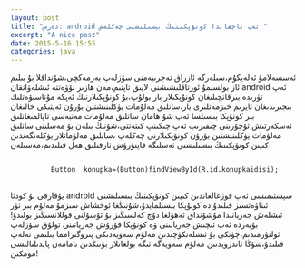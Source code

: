 ```yaml
---
layout: post
title: "دەرس: android ئەپ ئاچقاندا كونۇپكىنىڭ بېسىلىشنى چەكلەش "
excerpt: "A nice post"
date: 2015-5-16 15:55
categories: java
---
```


ئەسسەلامۇ ئەلەيكۇم،سىلەرگە ئازراق تەجرىبەمنى سۆزلەپ بەرمەكچى،شۇنداقلا بۇ بىلىم ئاز بولسىمۇ ئورتاقلىشىشنى لايىق تاپتىم،مەن ھازىر نۆۋەتتە ئىشلەۋاتقان android ئەپ تۈرىدە بىرقانچىلىغان كونۇپكىلار بار بولۇپ،بۇ كونۇپكىلارنىڭ ئەپكە مۇناسىۋەتلىك بىجىرىدىغان ئايرىم خىزمەتلىرى بار،سانلىق مەلۇمات يۈكلىنىشتىن بۇرۇن ئەپتىكى خالىغان بىر كونۇپكا بىسىلسا ئەپ شۇ ھامان سانلىق مەلۇمات مەنبەسى تاپالمىغانلىق ئەسكەرتىش ئۇچۇرىنى چىقىرىپ ئەپ چىكىنپ كىتەتتى،شۇنىڭ بىلەن بۇ مەسلىنى سانلىق مەلۇمات يۈكلىنىشتىن بۇرۇن كونۇپكىلارنى چەكلەپ ،سانلىق مەلۇماتلار يۈكلەنگەندىن كىيىن كونۇپكىنىڭ بىسىلىشنى ئەسلىگە قايتۇرۇش ئارقىلىق ھەل قىلىدىم،مەسىلەن 

<pre>
<code>
          Button  konupka=(Button)findViewById(R.id.konupkaidisi);
</code>
</pre>

يۇقارقى بۇ كودتا android سېستىمىسى ئەپ قوزغالغاندىن كىيىن كونۇپكىنىڭ بىسىلىشنى ئىناۋەتسىز قىلىدۇ دە كونۇپكا بىسىلمايدۇ،شۇنىڭغا ئوخشاش سىزمۇ مەلۇم بىر تۈر ئىشلەش جەريانىدا مۇشۇنداق ئەھۋلغا دۇچ كەلسىڭىز بۇ ئۇسۇلنى قوللانسىڭىز بولىدۇ!بۇيەردە ئەپ ئىچىش جەريانىنى ۋە كونۇپكا قۇرۇش جەريانىنى تولۇق سۆزلەپ ئولتۇرمىدىم،چۈنكى بۇ ئىشلەتكۈچىدىن مەلۇم سەۋيەدىكى پىروگىرامما بىلىمى تەلەپ قىلىدۇ،شۇڭا ئاندرويدتىن مەلۇم سەۋيەگە ئىگە بولغانلار بۇنىڭدىن تامامەن پايدىلنالىشى مومكىن!

